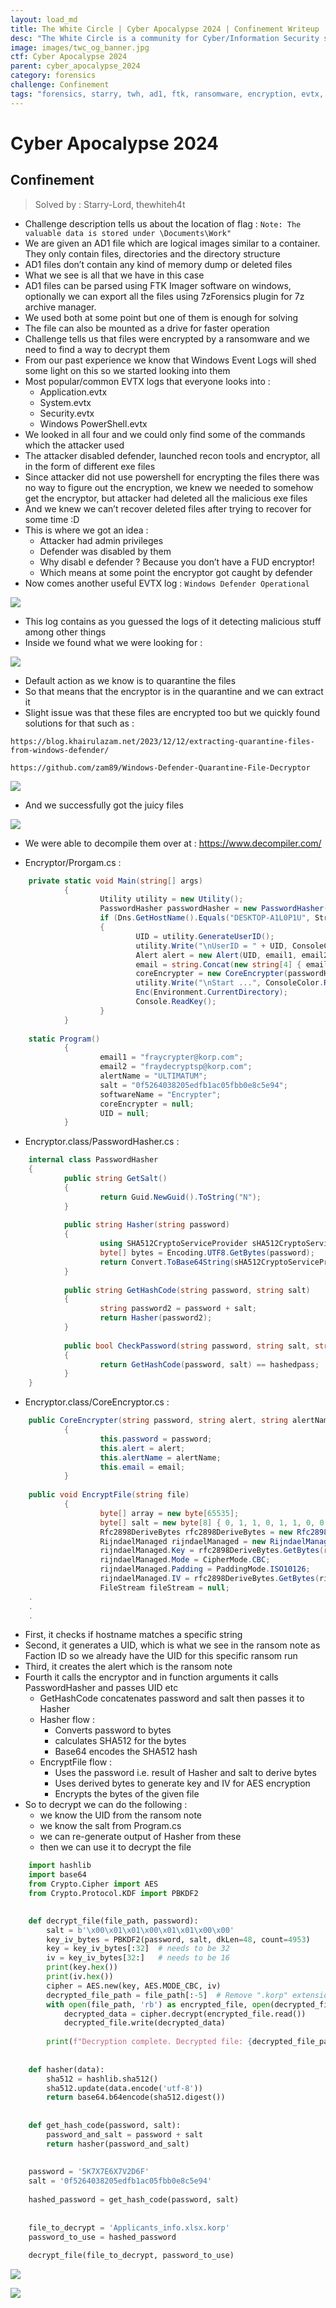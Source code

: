 ```yaml
---
layout: load_md
title: The White Circle | Cyber Apocalypse 2024 | Confinement Writeup
desc: "The White Circle is a community for Cyber/Information Security students, enthusiasts and professionals. You can discuss anything related to Security, share your knowledge with others, get help when you need it and proceed further in your journey with amazing people from all over the world."
image: images/twc_og_banner.jpg
ctf: Cyber Apocalypse 2024
parent: cyber_apocalypse_2024
category: forensics
challenge: Confinement
tags: "forensics, starry, twh, ad1, ftk, ransomware, encryption, evtx, powershell, python, dotnet"
---
```


<h1 class="heading card-title white-text">Cyber Apocalypse 2024</h1>

## Confinement
> Solved by : Starry-Lord, thewhiteh4t


- Challenge description tells us about the location of flag : `Note: The valuable data is stored under \Documents\Work"`
- We are given an AD1 file which are logical images similar to a container. They only contain files, directories and the directory structure
- AD1 files don’t contain any kind of memory dump or deleted files
- What we see is all that we have in this case
- AD1 files can be parsed using FTK Imager software on windows, optionally we can export all the files using 7zForensics plugin for 7z archive manager.
- We used both at some point but one of them is enough for solving
- The file can also be mounted as a drive for faster operation
- Challenge tells us that files were encrypted by a ransomware and we need to find a way to decrypt them
- From our past experience we know that Windows Event Logs will shed some light on this so we started looking into them
- Most popular/common EVTX logs that everyone looks into :
    - Application.evtx
    - System.evtx
    - Security.evtx
    - Windows PowerShell.evtx
- We looked in all four and we could only find some of the commands which the attacker used
- The attacker disabled defender, launched recon tools and encryptor, all in the form of different exe files
- Since attacker did not use powershell for encrypting the files there was no way to figure out the encryption, we knew we needed to somehow get the encryptor, but attacker had deleted all the malicious exe files
- And we knew we can’t recover deleted files after trying to recover for some time :D
- This is where we got an idea :
    - Attacker had admin privileges
    - Defender was disabled by them
    - Why disabl e defender ? Because you don’t have a FUD encryptor!
    - Which means at some point the encryptor got caught by defender
- Now comes another useful EVTX log : `Windows Defender Operational`


![](https://i.imgur.com/DyT6U3Z.png)

- This log contains as you guessed the logs of it detecting malicious stuff among other things
- Inside we found what we were looking for :


![](https://i.imgur.com/ClSSOXE.png)

- Default action as we know is to quarantine the files
- So that means that the encryptor is in the quarantine and we can extract it
- Slight issue was that these files are encrypted too but we quickly found solutions for that such as :

```
https://blog.khairulazam.net/2023/12/12/extracting-quarantine-files-from-windows-defender/

https://github.com/zam89/Windows-Defender-Quarantine-File-Decryptor
```

![](https://i.imgur.com/V8Q4XOF.png)

- And we successfully got the juicy files


![](https://i.imgur.com/qNyiGdZ.png)



- We were able to decompile them over at : https://www.decompiler.com/
    
- Encryptor/Prorgam.cs :

```c#
    private static void Main(string[] args)
            {
                    Utility utility = new Utility();
                    PasswordHasher passwordHasher = new PasswordHasher();
                    if (Dns.GetHostName().Equals("DESKTOP-A1L0P1U", StringComparison.OrdinalIgnoreCase))
                    {
                            UID = utility.GenerateUserID();
                            utility.Write("\nUserID = " + UID, ConsoleColor.Cyan);
                            Alert alert = new Alert(UID, email1, email2);
                            email = string.Concat(new string[4] { email1, " And ", email2, " (send both)" });
                            coreEncrypter = new CoreEncrypter(passwordHasher.GetHashCode(UID, salt), alert.ValidateAlert(), alertName, email);
                            utility.Write("\nStart ...", ConsoleColor.Red);
                            Enc(Environment.CurrentDirectory);
                            Console.ReadKey();
                    }
            }
    
    static Program()
            {
                    email1 = "fraycrypter@korp.com";
                    email2 = "fraydecryptsp@korp.com";
                    alertName = "ULTIMATUM";
                    salt = "0f5264038205edfb1ac05fbb0e8c5e94";
                    softwareName = "Encrypter";
                    coreEncrypter = null;
                    UID = null;
            }
```

- Encryptor.class/PasswordHasher.cs :

```c#
    internal class PasswordHasher
    {
            public string GetSalt()
            {
                    return Guid.NewGuid().ToString("N");
            }
    
            public string Hasher(string password)
            {
                    using SHA512CryptoServiceProvider sHA512CryptoServiceProvider = new SHA512CryptoServiceProvider();
                    byte[] bytes = Encoding.UTF8.GetBytes(password);
                    return Convert.ToBase64String(sHA512CryptoServiceProvider.ComputeHash(bytes));
            }
    
            public string GetHashCode(string password, string salt)
            {
                    string password2 = password + salt;
                    return Hasher(password2);
            }
    
            public bool CheckPassword(string password, string salt, string hashedpass)
            {
                    return GetHashCode(password, salt) == hashedpass;
            }
    }
```

- Encryptor.class/CoreEncryptor.cs :

```c#
    public CoreEncrypter(string password, string alert, string alertName, string email)
            {
                    this.password = password;
                    this.alert = alert;
                    this.alertName = alertName;
                    this.email = email;
            }
    
    public void EncryptFile(string file)
            {
                    byte[] array = new byte[65535];
                    byte[] salt = new byte[8] { 0, 1, 1, 0, 1, 1, 0, 0 };
                    Rfc2898DeriveBytes rfc2898DeriveBytes = new Rfc2898DeriveBytes(password, salt, 4953);
                    RijndaelManaged rijndaelManaged = new RijndaelManaged();
                    rijndaelManaged.Key = rfc2898DeriveBytes.GetBytes(rijndaelManaged.KeySize / 8);
                    rijndaelManaged.Mode = CipherMode.CBC;
                    rijndaelManaged.Padding = PaddingMode.ISO10126;
                    rijndaelManaged.IV = rfc2898DeriveBytes.GetBytes(rijndaelManaged.BlockSize / 8);
                    FileStream fileStream = null;
    .
    .
    .
```

- First, it checks if hostname matches a specific string
- Second, it generates a UID, which is what we see in the ransom note as Faction ID so we already have the UID for this specific ransom run
- Third, it creates the alert which is the ransom note
- Fourth it calls the encryptor and in function arguments it calls PasswordHasher and passes UID etc
    - GetHashCode concatenates password and salt then passes it to Hasher
    - Hasher flow :
        - Converts password to bytes
        - calculates SHA512 for the bytes
        - Base64 encodes the SHA512 hash
    - EncryptFile flow :
        - Uses the password i.e. result of Hasher and salt to derive bytes
        - Uses derived bytes to generate key and IV for AES encryption
        - Encrypts the bytes of the given file
- So to decrypt we can do the following :
    - we know the UID from the ransom note
    - we know the salt from Program.cs
    - we can re-generate output of Hasher from these
    - then we can use it to decrypt the file



```python
    import hashlib
    import base64
    from Crypto.Cipher import AES
    from Crypto.Protocol.KDF import PBKDF2
    

    def decrypt_file(file_path, password):
        salt = b'\x00\x01\x01\x00\x01\x01\x00\x00'
        key_iv_bytes = PBKDF2(password, salt, dkLen=48, count=4953)
        key = key_iv_bytes[:32]  # needs to be 32
        iv = key_iv_bytes[32:]   # needs to be 16
        print(key.hex())
        print(iv.hex())
        cipher = AES.new(key, AES.MODE_CBC, iv)
        decrypted_file_path = file_path[:-5]  # Remove ".korp" extension
        with open(file_path, 'rb') as encrypted_file, open(decrypted_file_path, 'wb') as decrypted_file:
            decrypted_data = cipher.decrypt(encrypted_file.read())
            decrypted_file.write(decrypted_data)
    
        print(f"Decryption complete. Decrypted file: {decrypted_file_path}")
    
    
    def hasher(data):
        sha512 = hashlib.sha512()
        sha512.update(data.encode('utf-8'))
        return base64.b64encode(sha512.digest())
    
    
    def get_hash_code(password, salt):
        password_and_salt = password + salt
        return hasher(password_and_salt)
    
    
    password = '5K7X7E6X7V2D6F'
    salt = '0f5264038205edfb1ac05fbb0e8c5e94'
    
    hashed_password = get_hash_code(password, salt)
    
    
    file_to_decrypt = 'Applicants_info.xlsx.korp'
    password_to_use = hashed_password
    
    decrypt_file(file_to_decrypt, password_to_use)
```


![](https://i.imgur.com/uugjHuD.png)

![](https://i.imgur.com/F1XBI2w.png)

